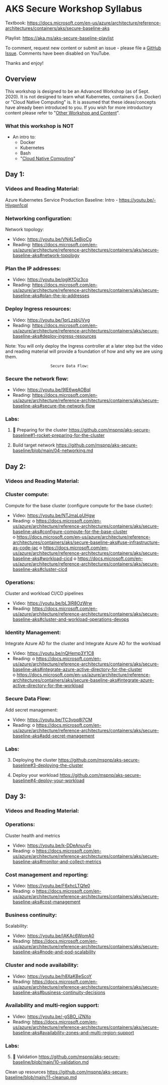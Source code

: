 # AKS Secure Workshop Syllabus

Textbook: https://docs.microsoft.com/en-us/azure/architecture/reference-architectures/containers/aks/secure-baseline-aks

Playlist: https://aka.ms/aks-secure-baseline-playlist

To comment, request new content or submit an issue - please file a [GitHub Issue](https://github.com/CloudNativeGBB/aks-secure-workshop/issues).  Comments have been disabled on YouTube.  

Thanks and enjoy!

## Overview

This workshop is designed to be an Advanced Workshop (as of Sept. 2020).  It is not designed to learn what Kubernetes, containers (i.e. Docker) or "Cloud Native Computing" is.  It is assumed that these ideas/concepts have already been introduced to you.  If you wish for more introductory content please refer to "[Other Workshop and Content](other-workshops-and-content.md)".

### What this workshop is **NOT**
- An intro to:
  - Docker
  - Kubernetes
  - Bash
  - "[Cloud Native Computing](https://github.com/cncf/foundation/blob/master/charter.md#1-mission-of-the-cloud-native-computing-foundation)"

## Day 1:
### Videos and Reading Material:
Azure Kubernetes Service Production Baseline: Intro - https://youtu.be/-Hjyqxn1cqI 

### Networking configuration:
Network topology:
-	Video: https://youtu.be/VN4L5eBjoCg
-	Reading: https://docs.microsoft.com/en-us/azure/architecture/reference-architectures/containers/aks/secure-baseline-aks#network-topology  
                                                
### Plan the IP addresses:
-	Video: https://youtu.be/pgIKfOjz3co 
-	Reading: https://docs.microsoft.com/en-us/azure/architecture/reference-architectures/containers/aks/secure-baseline-aks#plan-the-ip-addresses 
 
### Deploy Ingress resources:
-	Video: https://youtu.be/1qrLzsbUVvg 
-	Reading: https://docs.microsoft.com/en-us/azure/architecture/reference-architectures/containers/aks/secure-baseline-aks#deploy-ingress-resources 

Note: You will only deploy the Ingress controller at a later step but the video and reading material will provide a foundation of how and why we are using them.

                        Secure Data Flow:
### Secure the network flow:
-	Video: https://youtu.be/9IE6weAOBqI 
-	Reading: https://docs.microsoft.com/en-us/azure/architecture/reference-architectures/containers/aks/secure-baseline-aks#secure-the-network-flow 
                        
### Labs:
1. 🚀 Preparing for the cluster
https://github.com/mspnp/aks-secure-baseline#1-rocket-preparing-for-the-cluster

2. Build target network
https://github.com/mspnp/aks-secure-baseline/blob/main/04-networking.md

## Day 2:
### Videos and Reading Material:

### Cluster compute:
Compute for the base cluster (configure compute for the base cluster):
-	Video: https://youtu.be/NTJmaLpUHgw 
-	Reading: 
o	https://docs.microsoft.com/en-us/azure/architecture/reference-architectures/containers/aks/secure-baseline-aks#configure-compute-for-the-base-cluster   
o	https://docs.microsoft.com/en-us/azure/architecture/reference-architectures/containers/aks/secure-baseline-aks#use-infrastructure-as-code-iac
o	https://docs.microsoft.com/en-us/azure/architecture/reference-architectures/containers/aks/secure-baseline-aks#workload-cicd
o	https://docs.microsoft.com/en-us/azure/architecture/reference-architectures/containers/aks/secure-baseline-aks#cluster-cicd

### Operations:
Cluster and workload CI/CD pipelines
-	Video: https://youtu.be/bL3lR8OzWrw 
-	Reading: https://docs.microsoft.com/en-us/azure/architecture/reference-architectures/containers/aks/secure-baseline-aks#cluster-and-workload-operations-devops           

### Identity Management:
Integrate Azure AD for the cluster and Integrate Azure AD for the workload
-	Video: https://youtu.be/nQHemp3Y1C8 
-	Reading: 
o	https://docs.microsoft.com/en-us/azure/architecture/reference-architectures/containers/aks/secure-baseline-aks#integrate-azure-active-directory-for-the-cluster  
o	https://docs.microsoft.com/en-us/azure/architecture/reference-architectures/containers/aks/secure-baseline-aks#integrate-azure-active-directory-for-the-workload 

### Secure Data Flow:
Add secret management:
-	Video: https://youtu.be/TC3vpq8l7CM 
-	Reading: 
o	https://docs.microsoft.com/en-us/azure/architecture/reference-architectures/containers/aks/secure-baseline-aks#add-secret-management 

### Labs:
3. Deploying the cluster
https://github.com/mspnp/aks-secure-baseline#3-deploying-the-cluster

4. Deploy your workload
https://github.com/mspnp/aks-secure-baseline#4-deploy-your-workload

## Day 3:
### Videos and Reading Material:

### Operations:
Cluster health and metrics
-	Video: https://youtu.be/k-DDeAnuvFo 
-	Reading: 
o	https://docs.microsoft.com/en-us/azure/architecture/reference-architectures/containers/aks/secure-baseline-aks#monitor-and-collect-metrics

### Cost management and reporting:
-	Video: https://youtu.be/F6xhcLTQfe0 
-	Reading:
o	https://docs.microsoft.com/en-us/azure/architecture/reference-architectures/containers/aks/secure-baseline-aks#cost-management 
 
### Business continuity:
Scalability:
-	Video: https://youtu.be/IAKAc6WomA0 
-	Reading: https://docs.microsoft.com/en-us/azure/architecture/reference-architectures/containers/aks/secure-baseline-aks#node-and-pod-scalability 

### Cluster and node availability:
-	Video: https://youtu.be/h8XaKBeScoY 
-	Reading: https://docs.microsoft.com/en-us/azure/architecture/reference-architectures/containers/aks/secure-baseline-aks#business-continuity-decisions 

### Availability and multi-region support:
-	Video: https://youtu.be/-gSBO_jZNXo 
-	Reading: https://docs.microsoft.com/en-us/azure/architecture/reference-architectures/containers/aks/secure-baseline-aks#availability-zones-and-multi-region-support 

### Labs:
5. 🏁 Validation
https://github.com/mspnp/aks-secure-baseline/blob/main/10-validation.md

Clean up resources
https://github.com/mspnp/aks-secure-baseline/blob/main/11-cleanup.md
